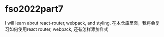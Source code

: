 # fso2022part7
I will learn about react-router, webpack, and styling. 在本仓库里面，我将会复习如何使用react router, webpack, 还有怎样添加样式
